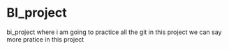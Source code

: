 # BI_project
bi_project where i am going to practice all the git in this project we can say more pratice in this project
